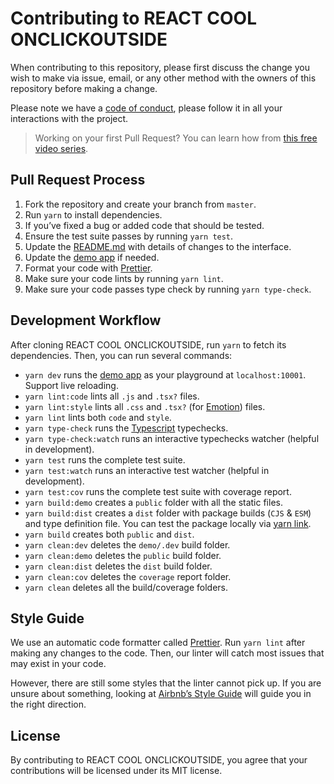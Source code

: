 # Contributing to REACT COOL ONCLICKOUTSIDE

When contributing to this repository, please first discuss the change you wish to make via issue, email, or any other method with the owners of this repository before making a change.

Please note we have a [code of conduct](https://github.com/wellyshen/react-cool-onclickoutside/blob/master/CODE_OF_CONDUCT.md), please follow it in all your interactions with the project.

> Working on your first Pull Request? You can learn how from [this free video series](https://egghead.io/courses/how-to-contribute-to-an-open-source-project-on-github).

## Pull Request Process

1. Fork the repository and create your branch from `master`.
2. Run `yarn` to install dependencies.
3. If you’ve fixed a bug or added code that should be tested.
4. Ensure the test suite passes by running `yarn test`.
5. Update the [README.md](https://github.com/wellyshen/react-cool-onclickoutside/blob/master/README.md) with details of changes to the interface.
6. Update the [demo app](https://github.com/wellyshen/react-cool-onclickoutside/tree/master/demo/App) if needed.
7. Format your code with [Prettier](https://prettier.io).
8. Make sure your code lints by running `yarn lint`.
9. Make sure your code passes type check by running `yarn type-check`.

## Development Workflow

After cloning REACT COOL ONCLICKOUTSIDE, run `yarn` to fetch its dependencies. Then, you can run several commands:

- `yarn dev` runs the [demo app](https://github.com/wellyshen/react-cool-onclickoutside/tree/master/demo/App) as your playground at `localhost:10001`. Support live reloading.
- `yarn lint:code` lints all `.js` and `.tsx?` files.
- `yarn lint:style` lints all `.css` and `.tsx?` (for [Emotion](https://emotion.sh)) files.
- `yarn lint` lints both `code` and `style`.
- `yarn type-check` runs the [Typescript](https://www.typescriptlang.org) typechecks.
- `yarn type-check:watch` runs an interactive typechecks watcher (helpful in development).
- `yarn test` runs the complete test suite.
- `yarn test:watch` runs an interactive test watcher (helpful in development).
- `yarn test:cov` runs the complete test suite with coverage report.
- `yarn build:demo` creates a `public` folder with all the static files.
- `yarn build:dist` creates a `dist` folder with package builds (`CJS` & `ESM`) and type definition file. You can test the package locally via [yarn link](https://yarnpkg.com/lang/en/docs/cli/link).
- `yarn build` creates both `public` and `dist`.
- `yarn clean:dev` deletes the `demo/.dev` build folder.
- `yarn clean:demo` deletes the `public` build folder.
- `yarn clean:dist` deletes the `dist` build folder.
- `yarn clean:cov` deletes the `coverage` report folder.
- `yarn clean` deletes all the build/coverage folders.

## Style Guide

We use an automatic code formatter called [Prettier](https://prettier.io). Run `yarn lint` after making any changes to the code. Then, our linter will catch most issues that may exist in your code.

However, there are still some styles that the linter cannot pick up. If you are unsure about something, looking at [Airbnb’s Style Guide](https://github.com/airbnb/javascript) will guide you in the right direction.

## License

By contributing to REACT COOL ONCLICKOUTSIDE, you agree that your contributions will be licensed under its MIT license.
